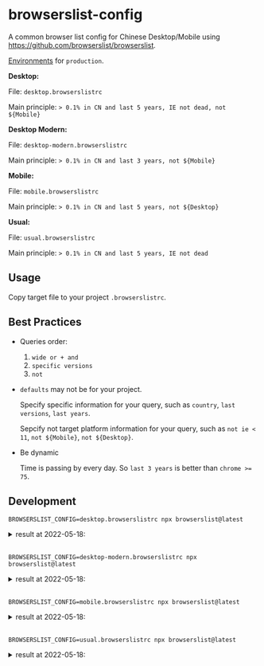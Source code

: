 # browserslist-config

A common browser list config for Chinese Desktop/Mobile using https://github.com/browserslist/browserslist.

[Environments](https://github.com/browserslist/browserslist#configuring-for-different-environments) for `production`.

**Desktop:**

File: `desktop.browserslistrc`

Main principle: `> 0.1% in CN and last 5 years, IE not dead, not ${Mobile}`

**Desktop Modern:**

File: `desktop-modern.browserslistrc`

Main principle: `> 0.1% in CN and last 3 years, not ${Mobile}`

**Mobile:**

File: `mobile.browserslistrc`

Main principle: `> 0.1% in CN and last 5 years, not ${Desktop}`

**Usual:**

File: `usual.browserslistrc`

Main principle: `> 0.1% in CN and last 5 years, IE not dead`

## Usage

Copy target file to your project `.browserslistrc`.

## Best Practices

- Queries order:

  1. `wide or + and`
  2. `specific versions`
  3. `not`

- `defaults` may not be for your project.

  Specify specific information for your query, such as `country`, `last versions`, `last years`.

  Sepcify not target platform information for your query, such as `not ie < 11`, `not ${Mobile}`, `not ${Desktop}`.

- Be dynamic

  Time is passing by every day. So `last 3 years` is better than `chrome >= 75`.

## Development

`BROWSERSLIST_CONFIG=desktop.browserslistrc npx browserslist@latest`

<details>
  <summary>result at 2022-05-18:</summary>
  <p>
    chrome 100
    chrome 99
    chrome 98
    chrome 97
    chrome 96
    chrome 95
    chrome 92
    chrome 90
    chrome 87
    chrome 86
    chrome 84
    chrome 83
    chrome 81
    chrome 80
    chrome 79
    chrome 78
    chrome 77
    chrome 75
    chrome 74
    chrome 72
    chrome 70
    chrome 69
    chrome 62
    edge 100
    edge 99
    edge 18
    firefox 99
    firefox 98
    firefox 91
    ie 11
    safari 15.4
    safari 14.1
    safari 14
    safari 13.1
  </p>
</details>
<br>

`BROWSERSLIST_CONFIG=desktop-modern.browserslistrc npx browserslist@latest`

<details>
  <summary>result at 2022-05-18:</summary>
  <p>
    chrome 100
    chrome 99
    chrome 98
    chrome 97
    chrome 96
    chrome 95
    chrome 92
    chrome 90
    chrome 87
    chrome 86
    chrome 84
    chrome 83
    chrome 81
    chrome 80
    chrome 79
    chrome 78
    chrome 77
    chrome 75
    edge 100
    edge 99
    firefox 99
    firefox 98
    firefox 91
    safari 15.4
    safari 14.1
    safari 14
    safari 13.1
  </p>
</details>
<br>

`BROWSERSLIST_CONFIG=mobile.browserslistrc npx browserslist@latest`

<details>
  <summary>result at 2022-05-18:</summary>
  <p>
    and_chr 101
    and_ff 100
    and_qq 10.4
    ios_saf 15.4
    ios_saf 15.2-15.3
    ios_saf 15.0-15.1
    ios_saf 14.5-14.8
    ios_saf 14.0-14.4
    ios_saf 13.4-13.7
    ios_saf 13.3
    ios_saf 12.2-12.5
    ios_saf 12.0-12.1
    ios_saf 11.0-11.2
    samsung 16.0
    samsung 14.0
    samsung 11.1-11.2
  </p>
</details>
<br>

`BROWSERSLIST_CONFIG=usual.browserslistrc npx browserslist@latest`

<details>
  <summary>result at 2022-05-18:</summary>
  <p>
    and_chr 101
    and_ff 100
    and_qq 10.4
    chrome 100
    chrome 99
    chrome 98
    chrome 97
    chrome 96
    chrome 95
    chrome 92
    chrome 90
    chrome 87
    chrome 86
    chrome 84
    chrome 83
    chrome 81
    chrome 80
    chrome 79
    chrome 78
    chrome 77
    chrome 75
    chrome 74
    chrome 72
    chrome 70
    chrome 69
    chrome 62
    edge 100
    edge 99
    edge 18
    firefox 99
    firefox 98
    firefox 91
    ie 11
    ios_saf 15.4
    ios_saf 15.2-15.3
    ios_saf 15.0-15.1
    ios_saf 14.5-14.8
    ios_saf 14.0-14.4
    ios_saf 13.4-13.7
    ios_saf 13.3
    ios_saf 12.2-12.5
    ios_saf 12.0-12.1
    ios_saf 11.0-11.2
    safari 15.4
    safari 14.1
    safari 14
    safari 13.1
    samsung 16.0
    samsung 14.0
    samsung 11.1-11.2
  </p>
</details>
